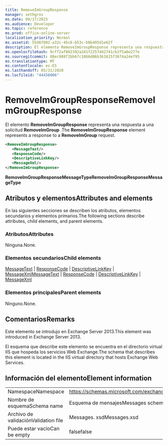```yaml
---
title: RemoveImGroupResponse
manager: sethgros
ms.date: 09/17/2015
ms.audience: Developer
ms.topic: reference
ms.prod: office-online-server
localization_priority: Normal
ms.assetid: 55d6f802-a32c-45c6-b53c-b8b495d1e62f
description: El elemento RemoveImGroupResponse representa una respuesta a una solicitud RemoveImGroup.
ms.openlocfilehash: 9cff2af802392a241f2257d42741cb2f5a0e277e
ms.sourcegitcommit: 88ec988f2bb67c1866d06b361615f3674a24e795
ms.translationtype: MT
ms.contentlocale: es-ES
ms.lasthandoff: 05/31/2020
ms.locfileid: "44456006"
---
```

# <a name="removeimgroupresponse"></a><span data-ttu-id="7bb25-103">RemoveImGroupResponse</span><span class="sxs-lookup"><span data-stu-id="7bb25-103">RemoveImGroupResponse</span></span>

<span data-ttu-id="7bb25-104">El elemento **RemoveImGroupResponse** representa una respuesta a una solicitud **RemoveImGroup** .</span><span class="sxs-lookup"><span data-stu-id="7bb25-104">The **RemoveImGroupResponse** element represents a response to a **RemoveImGroup** request.</span></span> 
  
```XML
<RemoveImGroupResponse>
   <MessageText/>
   <ResponseCode/>
   <DescriptiveLinkKey/>
   <MessageXml/>
</RemoveImGroupResponse>
```

 <span data-ttu-id="7bb25-105">**RemoveImGroupResponseMessageType**</span><span class="sxs-lookup"><span data-stu-id="7bb25-105">**RemoveImGroupResponseMessageType**</span></span>
## <a name="attributes-and-elements"></a><span data-ttu-id="7bb25-106">Atributos y elementos</span><span class="sxs-lookup"><span data-stu-id="7bb25-106">Attributes and elements</span></span>

<span data-ttu-id="7bb25-107">En las siguientes secciones se describen los atributos, elementos secundarios y elementos primarios.</span><span class="sxs-lookup"><span data-stu-id="7bb25-107">The following sections describe attributes, child elements, and parent elements.</span></span>
  
### <a name="attributes"></a><span data-ttu-id="7bb25-108">Atributos</span><span class="sxs-lookup"><span data-stu-id="7bb25-108">Attributes</span></span>

<span data-ttu-id="7bb25-109">Ninguna.</span><span class="sxs-lookup"><span data-stu-id="7bb25-109">None.</span></span>
  
### <a name="child-elements"></a><span data-ttu-id="7bb25-110">Elementos secundarios</span><span class="sxs-lookup"><span data-stu-id="7bb25-110">Child elements</span></span>

<span data-ttu-id="7bb25-111">[MessageText](messagetext.md)  |  [ResponseCode](responsecode.md)  |  [DescriptiveLinkKey](descriptivelinkkey.md)  |  [MessageXml](messagexml.md)</span><span class="sxs-lookup"><span data-stu-id="7bb25-111">[MessageText](messagetext.md) | [ResponseCode](responsecode.md) | [DescriptiveLinkKey](descriptivelinkkey.md) | [MessageXml](messagexml.md)</span></span>
  
### <a name="parent-elements"></a><span data-ttu-id="7bb25-112">Elementos principales</span><span class="sxs-lookup"><span data-stu-id="7bb25-112">Parent elements</span></span>

<span data-ttu-id="7bb25-113">Ninguno.</span><span class="sxs-lookup"><span data-stu-id="7bb25-113">None.</span></span>
  
## <a name="remarks"></a><span data-ttu-id="7bb25-114">Comentarios</span><span class="sxs-lookup"><span data-stu-id="7bb25-114">Remarks</span></span>

<span data-ttu-id="7bb25-115">Este elemento se introdujo en Exchange Server 2013.</span><span class="sxs-lookup"><span data-stu-id="7bb25-115">This element was introduced in Exchange Server 2013.</span></span>
  
<span data-ttu-id="7bb25-116">El esquema que describe este elemento se encuentra en el directorio virtual IIS que hospeda los servicios Web Exchange.</span><span class="sxs-lookup"><span data-stu-id="7bb25-116">The schema that describes this element is located in the IIS virtual directory that hosts Exchange Web Services.</span></span>
  
## <a name="element-information"></a><span data-ttu-id="7bb25-117">Información del elemento</span><span class="sxs-lookup"><span data-stu-id="7bb25-117">Element information</span></span>

|||
|:-----|:-----|
|<span data-ttu-id="7bb25-118">Namespace</span><span class="sxs-lookup"><span data-stu-id="7bb25-118">Namespace</span></span>  <br/> |https://schemas.microsoft.com/exchange/services/2006/messages  <br/> |
|<span data-ttu-id="7bb25-119">Nombre de esquema</span><span class="sxs-lookup"><span data-stu-id="7bb25-119">Schema name</span></span>  <br/> |<span data-ttu-id="7bb25-120">Esquema de mensajes</span><span class="sxs-lookup"><span data-stu-id="7bb25-120">Messages schema</span></span>  <br/> |
|<span data-ttu-id="7bb25-121">Archivo de validación</span><span class="sxs-lookup"><span data-stu-id="7bb25-121">Validation file</span></span>  <br/> |<span data-ttu-id="7bb25-122">Messages. xsd</span><span class="sxs-lookup"><span data-stu-id="7bb25-122">Messages.xsd</span></span>  <br/> |
|<span data-ttu-id="7bb25-123">Puede estar vacío</span><span class="sxs-lookup"><span data-stu-id="7bb25-123">Can be empty</span></span>  <br/> |<span data-ttu-id="7bb25-124">false</span><span class="sxs-lookup"><span data-stu-id="7bb25-124">false</span></span>  <br/> |
   


